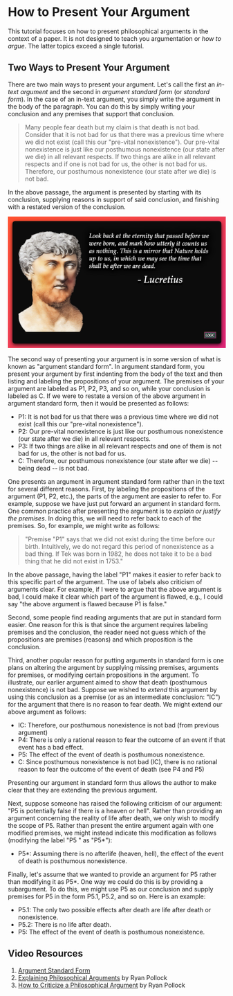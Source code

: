 # How to Present Your Argument

This tutorial focuses on how to present philosophical arguments in the context of a paper. It is not designed to teach you argumentation or *how to argue*. The latter topics exceed a single tutorial. 

## Two Ways to Present Your Argument

There are two main ways to present your argument. Let's call the first an *in-text argument* and the second in *argument standard form* (or *standard form*). In the case of an in-text argument, you simply write the argument in the body of the paragraph. You can do this by simply writing your conclusion and any premises that support that conclusion. 

> Many people fear death but my claim is that death is not bad. Consider that it is not bad for us that there was a previous time where we did not exist (call this our "pre-vital nonexistence"). Our pre-vital nonexistence is just like our posthumous nonexistence (our state after we die) in all relevant respects.​ If two things are alike in all relevant respects and if one is not bad for us, the other is not bad for us.​ Therefore, our posthumous nonexistence (our state after we die) is not bad.

In the above passage, the argument is presented by starting with its conclusion, supplying reasons in support of said conclusion, and finishing with a restated version of the conclusion. 

![alt text](imgs/lucretius.png)

The second way of presenting your argument is in some version of what is known as "argument standard form". In argument standard form, you present your argument by first indenting from the body of the text and then listing and labeling the propositions of your argument. The premises of your argument are labeled as P1, P2, P3, and so on, while your conclusion is labeled as C. If we were to restate a version of the above argument in argument standard form, then it would be presented as follows:

- P1: It is not bad for us that there was a previous time where we did not exist (call this our "pre-vital nonexistence").
- P2: Our pre-vital nonexistence is just like our posthumous nonexistence (our state after we die) in all relevant respects.​ 
- P3: If two things are alike in all relevant respects and one of them is not bad for us, the other is not bad for us.​ 
- C: Therefore, our posthumous nonexistence (our state after we die) -- being dead -- is not bad.

One presents an argument in argument standard form rather than in the text for several different reasons. First, by labeling the propositions of the argument (P1, P2, etc.), the parts of the argument are easier to refer to. For example, suppose we have just put forward an argument in standard form. One common practice after presenting the argument is to *explain or justify the premises*. In doing this, we will need to refer back to each of the premises. So, for example, we might write as follows:

> "Premise "P1" says that we did not exist during the time before our birth. Intuitively, we do not regard this period of nonexistence as a bad thing. If Tek was born in 1982, he does not take it to be a bad thing that he did not exist in 1753."

In the above passage, having the label "P1" makes it easier to refer back to this specific part of the argument. The use of labels also criticism of arguments clear. For example, if I were to argue that the above argument is bad, I could make it clear which part of the argument is flawed, e.g., I could say "the above argument is flawed because P1 is false." 

Second, some people find reading arguments that are put in standard form easier. One reason for this is that since the argument requires labeling premises and the conclusion, the reader need not guess which of the propositions are premises (reasons) and which proposition is the conclusion.

Third, another popular reason for putting arguments in standard form is one plans on altering the argument by supplying missing premises, arguments for premises, or modifying certain propositions in the argument. To illustrate, our earlier argument aimed to show that death (posthumous nonexistence) is not bad. Suppose we wished to *extend* this argument by using this conclusion as a premise (or as an intermediate conclusion: "IC") for the argument that there is no reason to fear death. We might extend our above argument as follows:

- IC: Therefore, our posthumous nonexistence is not bad (from previous argument)
- P4: There is only a rational reason to fear the outcome of an event if that event has a bad effect.​
- P5: The effect of the event of death is posthumous nonexistence.​
- C: Since posthumous nonexistence is not bad (IC), there is no rational reason to fear the outcome of the event of death (see P4 and P5)

Presenting our argument in standard form thus allows the author to make clear that they are extending the previous argument.  

Next, suppose someone has raised the following criticism of our argument: "P5 is potentially false if there is a heaven or hell". Rather than providing an argument concerning the reality of life after death, we only wish to modify the scope of P5. Rather than present the entire argument again with one modified premises, we might instead indicate this modification as follows (modifying the label "P5 " as "P5\*"): 

- P5\*: Assuming there is no afterlife (heaven, hell), the effect of the event of death is posthumous nonexistence.

Finally, let's assume that we wanted to provide an argument for P5 rather than modifying it as P5\*. One way we could do this is by providing a subargument. To do this, we might use P5 as our conclusion and supply premises for P5 in the form P5.1, P5.2, and so on. Here is an example:

- P5.1: The only two possible effects after death are life after death or nonexistence.
- P5.2: There is no life after death.
- P5: The effect of the event of death is posthumous nonexistence.

## Video Resources

1. [Argument Standard Form](https://www.youtube.com/watch?v=EVpOMUav_uE) 
1. [Explaining Philosophical Arguments](https://www.youtube.com/watch?v=EWEKuxvGLLo) by Ryan Pollock
1. [How to Criticize a Philosophical Argument](https://www.youtube.com/watch?v=HnA7pLVmePM) by Ryan Pollock


